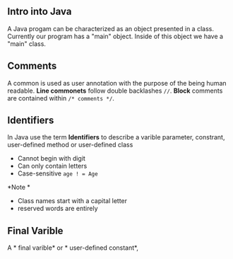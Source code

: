 ## Intro into Java
A Java progam can be characterized as an object presented in a class. Currently our program has a "main" object. Inside of this object we have a "main" class.
## Comments
A common is used as user annotation with the purpose of the being human readable. **Line commonets** follow double backlashes `//`. **Block** comments are contained within `/* comments */`. 
## Identifiers
In Java use the term **Identifiers** to describe a varible parameter, constrant, user-defined method or user-defined class

- Cannot begin with digit
- Can only contain letters
- Case-sensitive `age ! = Age`

*Note *

- Class names start with a capital letter
- reserved words are entirely 

## Final Varible
A * final varible* or * user-defined constant*,  